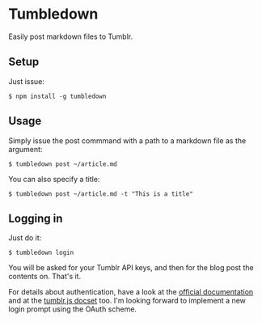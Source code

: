 # Tumbledown
Easily post markdown files to Tumblr.

## Setup
Just issue:

```
$ npm install -g tumbledown
```

## Usage
Simply issue the post commmand with a path to a markdown file as the argument:

```
$ tumbledown post ~/article.md
```

You can also specify a title:

```
$ tumbledown post ~/article.md -t "This is a title"
```

## Logging in
Just do it:

```
$ tumbledown login
```

You will be asked for your Tumblr API keys, and then for the blog post the contents on. That's it.

For details about authentication, have a look at the [official documentation](https://www.tumblr.com/docs/en/api/v2#auth) and at the [tumblr.js docset](https://github.com/tumblr/tumblr.js#authentication) too. I'm looking forward to implement a new login prompt using the OAuth scheme.
